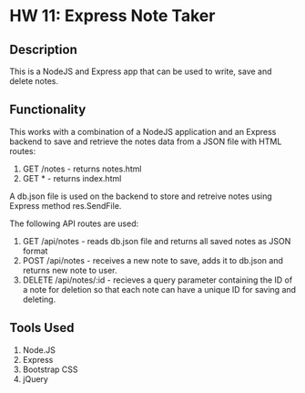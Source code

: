 # HW 11: Express Note Taker

## Description


This is a NodeJS and Express app that can be used to write, save and delete notes.


## Functionality

This works with a combination of a NodeJS application and an Express backend to save and retrieve the notes data from a JSON file with HTML routes:

1. GET /notes - returns notes.html
2. GET * - returns index.html

A db.json file is used on the backend to store and retreive notes using Express method res.SendFile.

The following API routes are used:

1. GET /api/notes - reads db.json file and returns all saved notes as JSON format
2. POST /api/notes - receives a new note to save, adds it to db.json and returns new note to user.
3. DELETE /api/notes/:id - recieves a query parameter containing the ID of a note for deletion so that each note can have a unique ID for saving and deleting.


## Tools Used

1. Node.JS
2. Express
3. Bootstrap CSS
4. jQuery